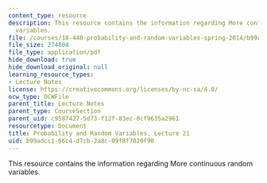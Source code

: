 ```yaml
---
content_type: resource
description: This resource contains the information regarding More continuous random
  variables.
file: /courses/18-440-probability-and-random-variables-spring-2014/b99adcc166c4d7cb2a8c09f8f7020f90_MIT18_440S14_Lecture21.pdf
file_size: 274804
file_type: application/pdf
hide_download: true
hide_download_original: null
learning_resource_types:
- Lecture Notes
license: https://creativecommons.org/licenses/by-nc-sa/4.0/
ocw_type: OCWFile
parent_title: Lecture Notes
parent_type: CourseSection
parent_uid: c9587427-5d73-f12f-83ec-0cf9635a2961
resourcetype: Document
title: Probability and Random Variables, Lecture 21
uid: b99adcc1-66c4-d7cb-2a8c-09f8f7020f90
---
```

This resource contains the information regarding More continuous random variables.